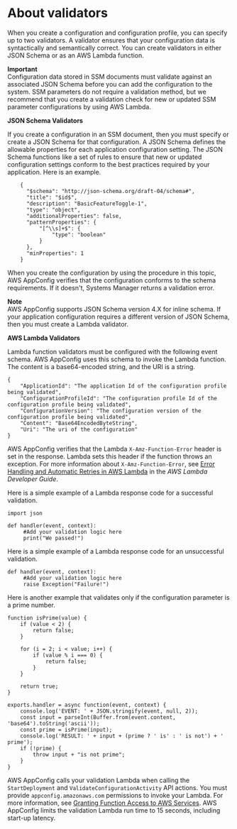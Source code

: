 # About validators<a name="appconfig-creating-configuration-and-profile-validators"></a>

When you create a configuration and configuration profile, you can specify up to two validators\. A validator ensures that your configuration data is syntactically and semantically correct\. You can create validators in either JSON Schema or as an AWS Lambda function\.

**Important**  
Configuration data stored in SSM documents must validate against an associated JSON Schema before you can add the configuration to the system\. SSM parameters do not require a validation method, but we recommend that you create a validation check for new or updated SSM parameter configurations by using AWS Lambda\.

**JSON Schema Validators**

If you create a configuration in an SSM document, then you must specify or create a JSON Schema for that configuration\. A JSON Schema defines the allowable properties for each application configuration setting\. The JSON Schema functions like a set of rules to ensure that new or updated configuration settings conform to the best practices required by your application\. Here is an example\. 

```
    {
      "$schema": "http://json-schema.org/draft-04/schema#",
      "title": "$id$",
      "description": "BasicFeatureToggle-1",
      "type": "object",
      "additionalProperties": false,
      "patternProperties": {
          "[^\\s]+$": {
              "type": "boolean"
          }
      },
      "minProperties": 1
    }
```

When you create the configuration by using the procedure in this topic, AWS AppConfig verifies that the configuration conforms to the schema requirements\. If it doesn't, Systems Manager returns a validation error\.

**Note**  
AWS AppConfig supports JSON Schema version 4\.X for inline schema\. If your application configuration requires a different version of JSON Schema, then you must create a Lambda validator\.

**AWS Lambda Validators**

Lambda function validators must be configured with the following event schema\. AWS AppConfig uses this schema to invoke the Lambda function\. The content is a base64\-encoded string, and the URI is a string\. 

```
{
    "ApplicationId": "The application Id of the configuration profile being validated", 
    "ConfigurationProfileId": "The configuration profile Id of the configuration profile being validated",
    "ConfigurationVersion": "The configuration version of the configuration profile being validated",
    "Content": "Base64EncodedByteString", 
    "Uri": "The uri of the configuration"    
}
```

AWS AppConfig verifies that the Lambda `X-Amz-Function-Error` header is set in the response\. Lambda sets this header if the function throws an exception\. For more information about `X-Amz-Function-Error`, see [Error Handling and Automatic Retries in AWS Lambda](https://docs.aws.amazon.com/lambda/latest/dg/retries-on-errors.html) in the *AWS Lambda Developer Guide*\.

Here is a simple example of a Lambda response code for a successful validation\.

```
import json

def handler(event, context):
     #Add your validation logic here
     print("We passed!")
```

Here is a simple example of a Lambda response code for an unsuccessful validation\.

```
def handler(event, context):
     #Add your validation logic here
     raise Exception("Failure!")
```

Here is another example that validates only if the configuration parameter is a prime number\.

```
function isPrime(value) {
    if (value < 2) {
        return false;
    }

    for (i = 2; i < value; i++) {
        if (value % i === 0) {
            return false;
        }
    }

    return true;
}

exports.handler = async function(event, context) {
    console.log('EVENT: ' + JSON.stringify(event, null, 2));
    const input = parseInt(Buffer.from(event.content, 'base64').toString('ascii'));
    const prime = isPrime(input);
    console.log('RESULT: ' + input + (prime ? ' is' : ' is not') + ' prime');
    if (!prime) {
        throw input + "is not prime";
    }
}
```

AWS AppConfig calls your validation Lambda when calling the `StartDeployment` and `ValidateConfigurationActivity` API actions\. You must provide `appconfig.amazonaws.com` permissions to invoke your Lambda\. For more information, see [Granting Function Access to AWS Services](https://docs.aws.amazon.com/lambda/latest/dg/access-control-resource-based.html#permissions-resource-serviceinvoke)\. AWS AppConfig limits the validation Lambda run time to 15 seconds, including start\-up latency\.